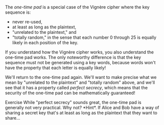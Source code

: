 The *one-time pad* is a special case of the Vignère cipher where the key sequence is: 

* never re-used,
* at least as long as the plaintext,
* "unrelated to the plaintext," and
* "totally random," in the sense that each number 0 through 25 is equally likely in each position of the key.

If you understand how the Vignère cipher works, you also understand the one-time pad works. The only noteworthy difference is that the key sequence must not be generated using a key words, because words won't have the property that each letter is equally likely!

We'll return to the one-time pad again. We'll want to make precise what we mean by "unrelated to the plaintext" and "totally random" above, and we'll see that it has a property called *perfect secrecy*, which means that the security of the one-time pad can be mathematically guaranteed!

<div class="element">
<span class="label">Exercise</span>
While "perfect secrecy" sounds great, the one-time pad is generally not very practical. Why not? *Hint*. If Alice and Bob have a way of sharing a secret key that's at least as long as the plaintext that they want to share...
</div> 
